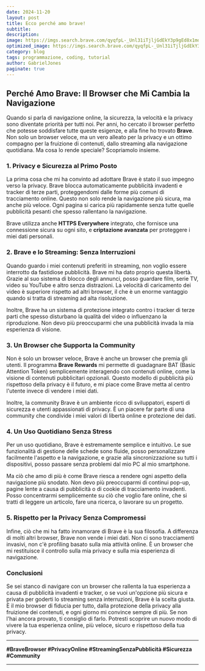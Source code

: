 ```yaml
---
date: 2024-11-20
layout: post
title: Ecco perché amo brave!
subtitle:
description: 
image: https://imgs.search.brave.com/qyqfpL-_Unl31iTjljGdEkY3p9gEd8x1mdD26uEfrMM/rs:fit:860:0:0:0/g:ce/aHR0cHM6Ly9pdHNm/b3NzLmNvbS9jb250/ZW50L2ltYWdlcy93/b3JkcHJlc3MvMjAy/MS8wNC9CcmF2ZS1C/cm93c2VyLXR3ZWFr/cy10aXBzLnBuZw
optimized_image: https://imgs.search.brave.com/qyqfpL-_Unl31iTjljGdEkY3p9gEd8x1mdD26uEfrMM/rs:fit:860:0:0:0/g:ce/aHR0cHM6Ly9pdHNm/b3NzLmNvbS9jb250/ZW50L2ltYWdlcy93/b3JkcHJlc3MvMjAy/MS8wNC9CcmF2ZS1C/cm93c2VyLXR3ZWFr/cy10aXBzLnBuZw
category: blog
tags: programmazione, coding, tutorial
author: GabrielJones
paginate: true
---
```

## Perché Amo Brave: Il Browser che Mi Cambia la Navigazione

Quando si parla di navigazione online, la sicurezza, la velocità e la privacy sono diventate priorità per tutti noi. Per anni, ho cercato il browser perfetto che potesse soddisfare tutte queste esigenze, e alla fine ho trovato **Brave**. Non solo un browser veloce, ma un vero alleato per la privacy e un ottimo compagno per la fruizione di contenuti, dallo streaming alla navigazione quotidiana. Ma cosa lo rende speciale? Scopriamolo insieme.

### 1. **Privacy e Sicurezza al Primo Posto**

La prima cosa che mi ha convinto ad adottare Brave è stato il suo impegno verso la privacy. Brave blocca automaticamente pubblicità invadenti e tracker di terze parti, proteggendomi dalle forme più comuni di tracciamento online. Questo non solo rende la navigazione più sicura, ma anche più veloce. Ogni pagina si carica più rapidamente senza tutte quelle pubblicità pesanti che spesso rallentano la navigazione.

Brave utilizza anche **HTTPS Everywhere** integrato, che fornisce una connessione sicura su ogni sito, e **criptazione avanzata** per proteggere i miei dati personali.

### 2. **Brave e lo Streaming: Senza Interruzioni**

Quando guardo i miei contenuti preferiti in streaming, non voglio essere interrotto da fastidiose pubblicità. Brave mi ha dato proprio questa libertà. Grazie al suo sistema di blocco degli annunci, posso guardare film, serie TV, video su YouTube e altro senza distrazioni. La velocità di caricamento dei video è superiore rispetto ad altri browser, il che è un enorme vantaggio quando si tratta di streaming ad alta risoluzione.

Inoltre, Brave ha un sistema di protezione integrato contro i tracker di terze parti che spesso disturbano la qualità del video o influenzano la riproduzione. Non devo più preoccuparmi che una pubblicità invada la mia esperienza di visione.

### 3. **Un Browser che Supporta la Community**

Non è solo un browser veloce, Brave è anche un browser che premia gli utenti. Il programma **Brave Rewards** mi permette di guadagnare BAT (Basic Attention Token) semplicemente interagendo con contenuti online, come la visione di contenuti pubblicitari opzionali. Questo modello di pubblicità più rispettoso della privacy è il futuro, e mi piace come Brave metta al centro l'utente invece di vendere i miei dati.

Inoltre, la community Brave è un ambiente ricco di sviluppatori, esperti di sicurezza e utenti appassionati di privacy. È un piacere far parte di una community che condivide i miei valori di libertà online e protezione dei dati.

### 4. **Un Uso Quotidiano Senza Stress**

Per un uso quotidiano, Brave è estremamente semplice e intuitivo. Le sue funzionalità di gestione delle schede sono fluide, posso personalizzare facilmente l'aspetto e la navigazione, e grazie alla sincronizzazione su tutti i dispositivi, posso passare senza problemi dal mio PC al mio smartphone.

Ma ciò che amo di più è come Brave riesca a rendere ogni aspetto della navigazione più snodato. Non devo più preoccuparmi di continui pop-up, pagine lente a causa di pubblicità o di cookie di tracciamento invadenti. Posso concentrarmi semplicemente su ciò che voglio fare online, che si tratti di leggere un articolo, fare una ricerca, o lavorare su un progetto.

### 5. **Rispetto per la Privacy Senza Compromessi**

Infine, ciò che mi ha fatto innamorare di Brave è la sua filosofia. A differenza di molti altri browser, Brave non vende i miei dati. Non ci sono tracciamenti invasivi, non c'è profiling basato sulla mia attività online. È un browser che mi restituisce il controllo sulla mia privacy e sulla mia esperienza di navigazione.

### Conclusioni

Se sei stanco di navigare con un browser che rallenta la tua esperienza a causa di pubblicità invadenti e tracker, o se vuoi un'opzione più sicura e privata per goderti lo streaming senza interruzioni, Brave è la scelta giusta. È il mio browser di fiducia per tutto, dalla protezione della privacy alla fruizione dei contenuti, e ogni giorno mi convince sempre di più. Se non l'hai ancora provato, ti consiglio di farlo. Potresti scoprire un nuovo modo di vivere la tua esperienza online, più veloce, sicuro e rispettoso della tua privacy.

---

**#BraveBrowser #PrivacyOnline #StreamingSenzaPubblicità #Sicurezza #Community**

---
